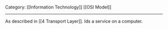 Category: [[Information Technology]] [[OSI Model]]
___
As described in [[4 Transport Layer]]. 
Ids a service on a computer. 